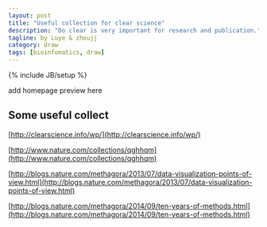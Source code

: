 ```yaml
---
layout: post
title: "Useful collection for clear science"
description: "Do clear is very important for research and publication."
tagline: by Luye & zhoujj
category: draw
tags: [bioinfomatics, draw]
---
```

{% include JB/setup %}

add homepage preview here

<!--more-->


## Some useful collect


[http://clearscience.info/wp/](http://clearscience.info/wp/)


[http://www.nature.com/collections/qghhqm](http://www.nature.com/collections/qghhqm)


[http://blogs.nature.com/methagora/2013/07/data-visualization-points-of-view.html](http://blogs.nature.com/methagora/2013/07/data-visualization-points-of-view.html)


[http://blogs.nature.com/methagora/2014/09/ten-years-of-methods.html](http://blogs.nature.com/methagora/2014/09/ten-years-of-methods.html)
